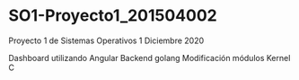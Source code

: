 # SO1-Proyecto1_201504002
Proyecto 1 de Sistemas Operativos 1 Diciembre 2020

Dashboard utilizando Angular
Backend golang
Modificación módulos Kernel C
